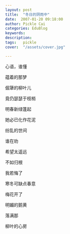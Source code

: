 ```yaml
---
layout: post  
title:  "冬日的阴雨中"
date:  2007-01-20 09:18:00
author: Pickle Cai  
categories: EduBlog  
keywords: 
description:   
tags:	pickle   
cover:  "/assets/cover.jpg"  

---
```


心语，谁懂

蕴着的那梦

倔犟的柳叶儿

竟仍瑟瑟于枝梢

明春新绿蓬起

她必已化作花泥 

纷乱的世间 

谁在劝

希望太遥远

不如归根

我若悔了

寒冬可缺点春意

梅花开了

明媚的鹅黄

落满那

柳叶的心房

		    
